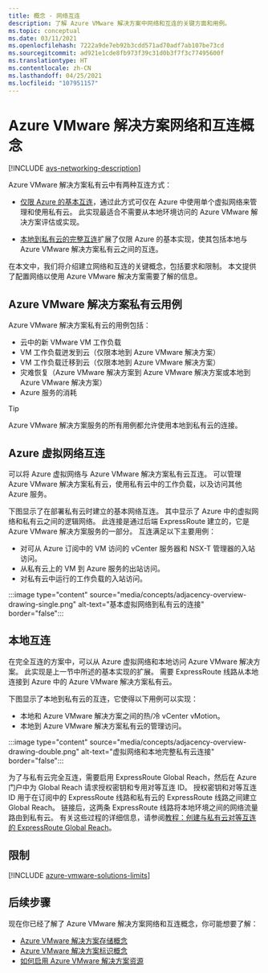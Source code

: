 ```yaml
---
title: 概念 - 网络互连
description: 了解 Azure VMware 解决方案中网络和互连的关键方面和用例。
ms.topic: conceptual
ms.date: 03/11/2021
ms.openlocfilehash: 7222a9de7eb92b3cdd571ad70adf7ab107be73cd
ms.sourcegitcommit: ad921e1cde8fb973f39c31d0b3f7f3c77495600f
ms.translationtype: HT
ms.contentlocale: zh-CN
ms.lasthandoff: 04/25/2021
ms.locfileid: "107951157"
---
```

# <a name="azure-vmware-solution-networking-and-interconnectivity-concepts"></a>Azure VMware 解决方案网络和互连概念

[!INCLUDE [avs-networking-description](includes/azure-vmware-solution-networking-description.md)]

Azure VMware 解决方案私有云中有两种互连方式：

- [仅限 Azure 的基本互连](#azure-virtual-network-interconnectivity)，通过此方式可仅在 Azure 中使用单个虚拟网络来管理和使用私有云。 此实现最适合不需要从本地环境访问的 Azure VMware 解决方案评估或实现。

- [本地到私有云的完整互连](#on-premises-interconnectivity)扩展了仅限 Azure 的基本实现，使其包括本地与 Azure VMware 解决方案私有云之间的互连。
 
在本文中，我们将介绍建立网络和互连的关键概念，包括要求和限制。 本文提供了配置网络以使用 Azure VMware 解决方案需要了解的信息。

## <a name="azure-vmware-solution-private-cloud-use-cases"></a>Azure VMware 解决方案私有云用例

Azure VMware 解决方案私有云的用例包括：
- 云中的新 VMware VM 工作负载
- VM 工作负载迸发到云（仅限本地到 Azure VMware 解决方案）
- VM 工作负载迁移到云（仅限本地到 Azure VMware 解决方案）
- 灾难恢复（Azure VMware 解决方案到 Azure VMware 解决方案或本地到 Azure VMware 解决方案）
- Azure 服务的消耗

> [!TIP]
> Azure VMware 解决方案服务的所有用例都允许使用本地到私有云的连接。

## <a name="azure-virtual-network-interconnectivity"></a>Azure 虚拟网络互连

可以将 Azure 虚拟网络与 Azure VMware 解决方案私有云互连。 可以管理 Azure VMware 解决方案私有云，使用私有云中的工作负载，以及访问其他 Azure 服务。

下图显示了在部署私有云时建立的基本网络互连。 其中显示了 Azure 中的虚拟网络和私有云之间的逻辑网络。 此连接是通过后端 ExpressRoute 建立的，它是 Azure VMware 解决方案服务的一部分。 互连满足以下主要用例：

- 对可从 Azure 订阅中的 VM 访问的 vCenter 服务器和 NSX-T 管理器的入站访问。
- 从私有云上的 VM 到 Azure 服务的出站访问。
- 对私有云中运行的工作负载的入站访问。


:::image type="content" source="media/concepts/adjacency-overview-drawing-single.png" alt-text="基本虚拟网络到私有云的连接" border="false":::

## <a name="on-premises-interconnectivity"></a>本地互连

在完全互连的方案中，可以从 Azure 虚拟网络和本地访问 Azure VMware 解决方案。 此实现是上一节中所述的基本实现的扩展。 需要 ExpressRoute 线路从本地连接到 Azure 中的 Azure VMware 解决方案私有云。

下图显示了本地到私有云的互连，它使得以下用例可以实现：

- 本地和 Azure VMware 解决方案之间的热/冷 vCenter vMotion。
- 本地到 Azure VMware 解决方案私有云的管理访问。

:::image type="content" source="media/concepts/adjacency-overview-drawing-double.png" alt-text="虚拟网络和本地完整私有云连接" border="false":::

为了与私有云完全互连，需要启用 ExpressRoute Global Reach，然后在 Azure 门户中为 Global Reach 请求授权密钥和专用对等互连 ID。 授权密钥和对等互连 ID 用于在订阅中的 ExpressRoute 线路和私有云的 ExpressRoute 线路之间建立 Global Reach。 链接后，这两条 ExpressRoute 线路将本地环境之间的网络流量路由到私有云。 有关这些过程的详细信息，请参阅[教程：创建与私有云对等互连的 ExpressRoute Global Reach](tutorial-expressroute-global-reach-private-cloud.md)。

## <a name="limitations"></a>限制
[!INCLUDE [azure-vmware-solutions-limits](includes/azure-vmware-solutions-limits.md)]

## <a name="next-steps"></a>后续步骤 

现在你已经了解了 Azure VMware 解决方案网络和互连概念，你可能想要了解：

- [Azure VMware 解决方案存储概念](concepts-storage.md)
- [Azure VMware 解决方案标识概念](concepts-identity.md)
- [如何启用 Azure VMware 解决方案资源](enable-azure-vmware-solution.md)

<!-- LINKS - external -->
[enable Global Reach]: ../expressroute/expressroute-howto-set-global-reach.md

<!-- LINKS - internal -->
[concepts-upgrades]: ./concepts-private-clouds-clusters#host-maintenance-and-lifecycle-management
[concepts-storage]: ./concepts-storage.md
